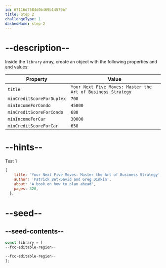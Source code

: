 ```yaml
---
id: 67116d7584d0b469b14579bf
title: Step 2
challengeType: 1
dashedName: step-2
---
```


# --description--

Inside the `library` array, create an object with the following properties and and values:

| Property | Value   |
| ----------- | ------- |
| `title`       | `Your Next Five Moves: Master the Art of Business Strategy` |
| `minCreditScoreForDuplex`   | `700`   |
| `minIncomeForCondo`   | `45000`   |
| `minCreditScoreForCondo`    | `680`   |
| `minIncomeForCar`   | `30000`   |
| `minCreditScoreForCar`   | `650`   |

# --hints--

Test 1

```js
{
    title: 'Your Next Five Moves: Master the Art of Business Strategy',
    author: 'Patrick Bet-David and Greg Dinkin',
    about: 'A book on how to plan ahead',
    pages: 320,
  },
```

# --seed--

## --seed-contents--

```js
const library = [
--fcc-editable-region--

--fcc-editable-region--
];
```
